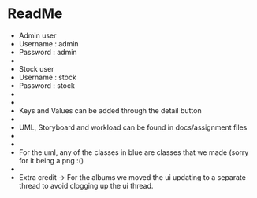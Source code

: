 # ReadMe #

* Admin user
* Username : admin
* Password : admin
* 
* Stock user
* Username : stock
* Password : stock
* 
* 
* Keys and Values can be added through the detail button
* 
* UML, Storyboard and workload can be found in docs/assignment files
* 
* 
* For the uml, any of the classes in blue are classes that we made (sorry for it being a png :()
*
* Extra credit -> For the albums we moved the ui updating to a separate thread to avoid clogging up the ui thread.